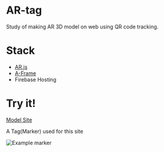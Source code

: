 # AR-tag
Study of making AR 3D model on web using QR code tracking.
# Stack
- [AR.js](https://github.com/jeromeetienne/AR.js)
- [A-Frame](https://aframe.io/)
- Firebase Hosting
# Try it!
[Model Site](https://ar-tag-f67c4.web.app/)

A Tag(Marker) used for this site

![Example marker](https://github.com/JoonLee-K/AR-tag/blob/master/pattern-yehs.jpg)


